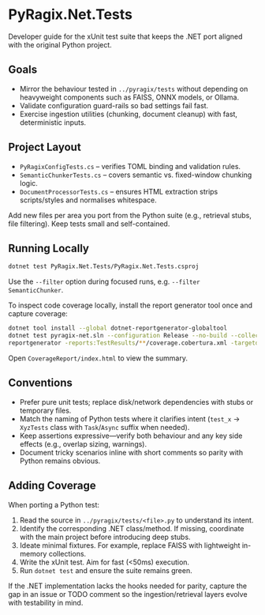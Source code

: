 # PyRagix.Net.Tests

Developer guide for the xUnit test suite that keeps the .NET port aligned with the original Python project.

## Goals
- Mirror the behaviour tested in `../pyragix/tests` without depending on heavyweight components such as FAISS, ONNX models, or Ollama.
- Validate configuration guard-rails so bad settings fail fast.
- Exercise ingestion utilities (chunking, document cleanup) with fast, deterministic inputs.

## Project Layout
- `PyRagixConfigTests.cs` – verifies TOML binding and validation rules.
- `SemanticChunkerTests.cs` – covers semantic vs. fixed-window chunking logic.
- `DocumentProcessorTests.cs` – ensures HTML extraction strips scripts/styles and normalises whitespace.

Add new files per area you port from the Python suite (e.g., retrieval stubs, file filtering). Keep tests small and self-contained.

## Running Locally
```bash
dotnet test PyRagix.Net.Tests/PyRagix.Net.Tests.csproj
```
Use the `--filter` option during focused runs, e.g. `--filter SemanticChunker`.

To inspect code coverage locally, install the report generator tool once and capture coverage:
```bash
dotnet tool install --global dotnet-reportgenerator-globaltool
dotnet test pyragix-net.sln --configuration Release --no-build --collect:"XPlat Code Coverage" --results-directory TestResults
reportgenerator -reports:TestResults/**/coverage.cobertura.xml -targetdir:CoverageReport -reporttypes:HtmlSummary
```
Open `CoverageReport/index.html` to view the summary.

## Conventions
- Prefer pure unit tests; replace disk/network dependencies with stubs or temporary files.
- Match the naming of Python tests where it clarifies intent (`test_x` → `XyzTests` class with `Task`/`Async` suffix when needed).
- Keep assertions expressive—verify both behaviour and any key side effects (e.g., overlap sizing, warnings).
- Document tricky scenarios inline with short comments so parity with Python remains obvious.

## Adding Coverage
When porting a Python test:
1. Read the source in `../pyragix/tests/<file>.py` to understand its intent.
2. Identify the corresponding .NET class/method. If missing, coordinate with the main project before introducing deep stubs.
3. Ideate minimal fixtures. For example, replace FAISS with lightweight in-memory collections.
4. Write the xUnit test. Aim for fast (<50ms) execution.
5. Run `dotnet test` and ensure the suite remains green.

If the .NET implementation lacks the hooks needed for parity, capture the gap in an issue or TODO comment so the ingestion/retrieval layers evolve with testability in mind.

